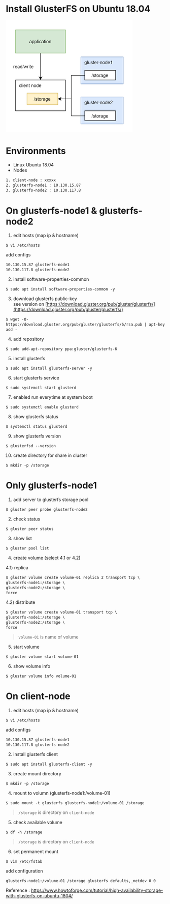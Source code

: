 # Install GlusterFS on Ubuntu 18.04 

<img src="glusterfs.png" alt="glusterfs.png" width="400"/>

# Environments

- Linux Ubuntu 18.04    
- Nodes  
```
1. client-node : xxxxx  
2. glusterfs-node1 : 10.130.15.87
3. glusterfs-node2 : 10.130.117.8    
```

# On glusterfs-node1 & glusterfs-node2 

1) edit hosts (map ip & hostname) 
```
$ vi /etc/hosts
```
add configs
```
10.130.15.87 glusterfs-node1
10.130.117.8 glusterfs-node2
```
2) install software-properties-common  
```
$ sudo apt install software-properties-common -y
```
3)  download glusterfs public-key  
see version on [https://download.gluster.org/pub/gluster/glusterfs/](https://download.gluster.org/pub/gluster/glusterfs/)
```
$ wget -O- https://download.gluster.org/pub/gluster/glusterfs/6/rsa.pub | apt-key add -  
```
4) add repository
```
$ sudo add-apt-repository ppa:gluster/glusterfs-6  
```
5) install glusterfs 
```
$ sudo apt install glusterfs-server -y
```
6) start glusterfs service
```
$ sudo systemctl start glusterd
```
7) enabled run everytime at system boot 
```
$ sudo systemctl enable glusterd
```
8) show glusterfs status
```
$ systemctl status glusterd
```
9) show glusterfs version
```
$ glusterfsd --version
```
10) create directory for share in cluster 
```
$ mkdir -p /storage
```
# Only glusterfs-node1
  
1) add server to glusterfs storage pool
```
$ gluster peer probe glusterfs-node2  
```
2) check status
```
$ gluster peer status
```
3) show list 
```
$ gluster pool list  
```
4) create volume (select 4.1 or 4.2)   
  
4.1) replica 
```
$ gluster volume create volume-01 replica 2 transport tcp \
glusterfs-node1:/storage \
glusterfs-node2:/storage \
force
```
4.2) distribute  
```
$ gluster volume create volume-01 transport tcp \
glusterfs-node1:/storage \
glusterfs-node2:/storage \
force
```
> `volume-01` is name of volume   

5) start volume 
```
$ gluster volume start volume-01  
```
6) show volume info  
```
$ gluster volume info volume-01   
```

# On client-node

1) edit hosts (map ip & hostname) 
```
$ vi /etc/hosts
```
add configs
```
10.130.15.87 glusterfs-node1
10.130.117.8 glusterfs-node2
```
2) install glusterfs client 
```
$ sudo apt install glusterfs-client -y
```
3) create mount directory 
```
$ mkdir -p /storage  
``` 
4) mount to volumn (glusterfs-node1:/volume-01)
```
$ sudo mount -t glusterfs glusterfs-node1:/volume-01 /storage  
```
> `/storage` is directory on `client-node`   

5) check available volume
```
$ df -h /storage  
```
> `/storage` is directory on `client-node`   

6) set permanent mount 
```
$ vim /etc/fstab
```
add configuration
```
glusterfs-node1:/volume-01 /storage glusterfs defaults,_netdev 0 0  
```

Reference : https://www.howtoforge.com/tutorial/high-availability-storage-with-glusterfs-on-ubuntu-1804/  
